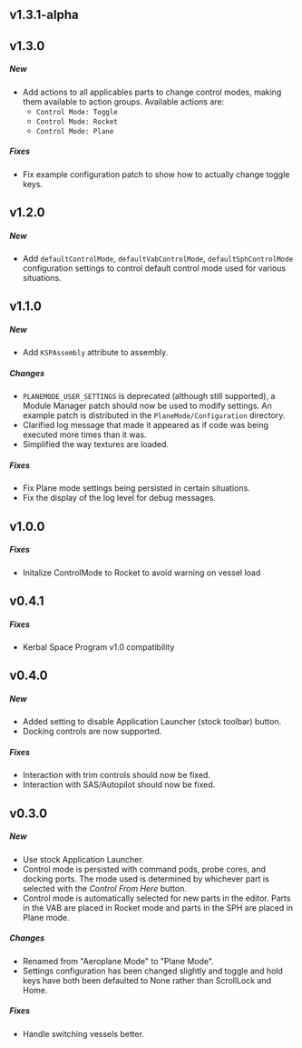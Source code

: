 ## v1.3.1-alpha

## v1.3.0
##### New
- Add actions to all applicables parts to change control modes, making them available to action groups. Available actions are:
  - `Control Mode: Toggle`
  - `Control Mode: Rocket`
  - `Control Mode: Plane`

##### Fixes
- Fix example configuration patch to show how to actually change toggle keys.

## v1.2.0
##### New
- Add `defaultControlMode`, `defaultVabControlMode`, `defaultSphControlMode` configuration settings to control default
  control mode used for various situations.

## v1.1.0
##### New
- Add `KSPAssembly` attribute to assembly.

##### Changes
- `PLANEMODE_USER_SETTINGS` is deprecated (although still supported), a Module Manager patch should now be used to
  modify settings.  An example patch is distributed in the `PlaneMode/Configuration` directory.
- Clarified log message that made it appeared as if code was being executed more times than it was.
- Simplified the way textures are loaded.

##### Fixes
- Fix Plane mode settings being persisted in certain situations.
- Fix the display of the log level for debug messages.

## v1.0.0
##### Fixes
- Initalize ControlMode to Rocket to avoid warning on vessel load

## v0.4.1
##### Fixes
- Kerbal Space Program v1.0 compatibility

## v0.4.0
##### New
- Added setting to disable Application Launcher (stock toolbar) button.
- Docking controls are now supported.

##### Fixes
- Interaction with trim controls should now be fixed.
- Interaction with SAS/Autopilot should now be fixed.

## v0.3.0
##### New
- Use stock Application Launcher.
- Control mode is persisted with command pods, probe cores, and docking ports. The mode used is determined by whichever
  part is selected with the *Control From Here* button.
- Control mode is automatically selected for new parts in the editor. Parts in the VAB are placed in Rocket mode and
  parts in the SPH are placed in Plane mode.

##### Changes
- Renamed from "Aeroplane Mode" to "Plane Mode".
- Settings configuration has been changed slightly and toggle and hold keys have both been defaulted to None rather
  than ScrollLock and Home.

##### Fixes
- Handle switching vessels better.
